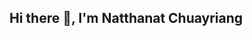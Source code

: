 ## Hi there 👋, I'm Natthanat Chuayriang

<!--
**PotterWinter/PotterWinter** is a ✨ _special_ ✨ repository because its `README.md` (this file) appears on your GitHub profile.

A Full Stack Developer base in Bangkok with a Bachelor's degree in Industrial Design from King Mongkut's Institute of Technology Ladkrabang. My background in usability and design helps me understand functional, user-friendly solutions. I am passion about building intuitive websites and and exploring new technologies to enhance my skills.

Here are some ideas to get you started:

- 🔭 I’m currently working on ...
- 🌱 I’m currently learning ...
- 👯 I’m looking to collaborate on ...
- 🤔 I’m looking for help with ...
- 💬 Ask me about ...
- 📫 How to reach me: ...
- 😄 Pronouns: ...
- ⚡ Fun fact: ...
-->
